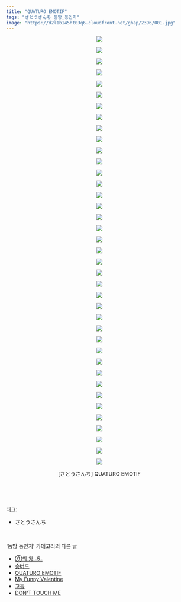```yaml
---
title: "QUATURO EMOTIF"
tags: "さとうさんち 동방_동인지"
image: "https://d2l1b145ht03q6.cloudfront.net/ghap/2396/001.jpg"
---
```

<div class="article">
<p style="text-align: center; clear: none; float: none;"><img src="{{ site.imgserver1 }}/ghap/2396/001.jpg"/></p>
<p style="text-align: center; clear: none; float: none;"><img src="{{ site.imgserver1 }}/ghap/2396/002.jpg"/></p>
<p style="text-align: center; clear: none; float: none;"><img src="{{ site.imgserver1 }}/ghap/2396/003.jpg"/></p>
<p style="text-align: center; clear: none; float: none;"><img src="{{ site.imgserver1 }}/ghap/2396/004.jpg"/></p>
<p style="text-align: center; clear: none; float: none;"><img src="{{ site.imgserver1 }}/ghap/2396/005.jpg"/></p>
<p style="text-align: center; clear: none; float: none;"><img src="{{ site.imgserver1 }}/ghap/2396/006.jpg"/></p>
<p style="text-align: center; clear: none; float: none;"><img src="{{ site.imgserver1 }}/ghap/2396/007.jpg"/></p>
<p style="text-align: center; clear: none; float: none;"><img src="{{ site.imgserver1 }}/ghap/2396/008.jpg"/></p>
<p style="text-align: center; clear: none; float: none;"><img src="{{ site.imgserver1 }}/ghap/2396/009.jpg"/></p>
<p style="text-align: center; clear: none; float: none;"><img src="{{ site.imgserver1 }}/ghap/2396/010.jpg"/></p>
<p style="text-align: center; clear: none; float: none;"><img src="{{ site.imgserver1 }}/ghap/2396/011.jpg"/></p>
<p style="text-align: center; clear: none; float: none;"><img src="{{ site.imgserver1 }}/ghap/2396/012.jpg"/></p>
<p style="text-align: center; clear: none; float: none;"><img src="{{ site.imgserver1 }}/ghap/2396/013.jpg"/></p>
<p style="text-align: center; clear: none; float: none;"><img src="{{ site.imgserver1 }}/ghap/2396/014.jpg"/></p>
<p style="text-align: center; clear: none; float: none;"><img src="{{ site.imgserver1 }}/ghap/2396/015.jpg"/></p>
<p style="text-align: center; clear: none; float: none;"><img src="{{ site.imgserver1 }}/ghap/2396/016.jpg"/></p>
<p style="text-align: center; clear: none; float: none;"><img src="{{ site.imgserver1 }}/ghap/2396/017.jpg"/></p>
<p style="text-align: center; clear: none; float: none;"><img src="{{ site.imgserver1 }}/ghap/2396/018.jpg"/></p>
<p style="text-align: center; clear: none; float: none;"><img src="{{ site.imgserver1 }}/ghap/2396/019.jpg"/></p>
<p style="text-align: center; clear: none; float: none;"><img src="{{ site.imgserver1 }}/ghap/2396/020.jpg"/></p>
<p style="text-align: center; clear: none; float: none;"><img src="{{ site.imgserver1 }}/ghap/2396/021.jpg"/></p>
<p style="text-align: center; clear: none; float: none;"><img src="{{ site.imgserver1 }}/ghap/2396/022.jpg"/></p>
<p style="text-align: center; clear: none; float: none;"><img src="{{ site.imgserver1 }}/ghap/2396/023.jpg"/></p>
<p style="text-align: center; clear: none; float: none;"><img src="{{ site.imgserver1 }}/ghap/2396/024.jpg"/></p>
<p style="text-align: center; clear: none; float: none;"><img src="{{ site.imgserver1 }}/ghap/2396/025.jpg"/></p>
<p style="text-align: center; clear: none; float: none;"><img src="{{ site.imgserver1 }}/ghap/2396/026.jpg"/></p>
<p style="text-align: center; clear: none; float: none;"><img src="{{ site.imgserver1 }}/ghap/2396/027.jpg"/></p>
<p style="text-align: center; clear: none; float: none;"><img src="{{ site.imgserver1 }}/ghap/2396/028.jpg"/></p>
<p style="text-align: center; clear: none; float: none;"><img src="{{ site.imgserver1 }}/ghap/2396/029.jpg"/></p>
<p style="text-align: center; clear: none; float: none;"><img src="{{ site.imgserver1 }}/ghap/2396/030.jpg"/></p>
<p style="text-align: center; clear: none; float: none;"><img src="{{ site.imgserver1 }}/ghap/2396/031.jpg"/></p>
<p style="text-align: center; clear: none; float: none;"><img src="{{ site.imgserver1 }}/ghap/2396/032.jpg"/></p>
<p style="text-align: center; clear: none; float: none;"><img src="{{ site.imgserver1 }}/ghap/2396/033.jpg"/></p>
<p style="text-align: center; clear: none; float: none;"><img src="{{ site.imgserver1 }}/ghap/2396/034.jpg"/></p>
<p style="text-align: center; clear: none; float: none;"><img src="{{ site.imgserver1 }}/ghap/2396/035.jpg"/></p>
<p style="text-align: center; clear: none; float: none;"><img src="{{ site.imgserver1 }}/ghap/2396/036.jpg"/></p>
<p style="text-align: center; clear: none; float: none;"><img src="{{ site.imgserver1 }}/ghap/2396/037.jpg"/></p>
<p style="text-align: center; clear: none; float: none;"><img src="{{ site.imgserver1 }}/ghap/2396/038.jpg"/></p>
<p style="text-align: center; clear: none; float: none;"><img src="{{ site.imgserver1 }}/ghap/2396/039.jpg"/></p>
<p style="text-align: center; clear: none; float: none;">[さとうさんち] QUATURO EMOTIF</p>
<p><br/></p>
</div><br/>
<div class="tagTrail">
<p>태그: </p>
<ul>
<li>さとうさんち</li>
</ul>
</div><br/>
<div class="another">
<p>'동방 동인지' 카테고리의 다른 글</p>
<ul>
<li><a href="/ghap_2398">⑨의 왕 -5-</a></li>
<li><a href="/ghap_2397">송버드</a></li>
<li><a href="/ghap_2396">QUATURO EMOTIF</a></li>
<li><a href="/ghap_2395">My Funny Valentine</a></li>
<li><a href="/ghap_2394">고독</a></li>
<li><a href="/ghap_2393">DON'T TOUCH ME</a></li>
</ul>
</div><br/>
<div class="cb_module cb_fluid">
<div class="cb_wrt cb_profile">
</div><!-- commentList close -->
</div><br/>
